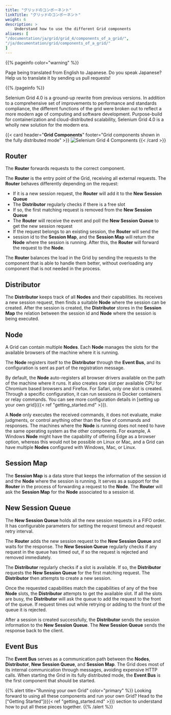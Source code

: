 ```yaml
---
title: "グリッドのコンポーネント"
linkTitle: "グリッドのコンポーネント"
weight: 6
description: >
    Understand how to use the different Grid components
aliases: [
"/documentation/ja/grid/grid_4/components_of_a_grid/",
"/ja/documentation/grid/components_of_a_grid/"
]
---
```


{{% pageinfo color="warning" %}}
<p class="lead">
   <i class="fas fa-language display-4"></i> 
   Page being translated from 
   English to Japanese. Do you speak Japanese? Help us to translate
   it by sending us pull requests!
</p>
{{% /pageinfo %}}

Selenium Grid 4.0 is a ground-up rewrite from previous versions. In addition to a comprehensive
set of improvements to performance and standards compliance, the different functions of the grid were 
broken out to reflect a more modern age of computing and software development. Purpose-build for containerization
and cloud-distributed scalability, Selenium Grid 4.0 is a wholly new solution for the modern era. 

{{< card header="**Grid Components**" footer="Grid components shown in the fully distributed mode" >}}
![Selenium Grid 4 Components](/images/documentation/grid/components.png "Selenium Grid 4 Components")
{{< /card >}}

## Router

The **Router** forwards requests to the correct component.

The **Router** is the entry point of the Grid, receiving all external requests.
The **Router** behaves differently depending on the request:
* If it is a new session request, the **Router** will add it to the **New Session Queue** 
* The **Distributor** regularly checks if there is a free slot
* If so, the first matching request is removed from the **New Session Queue**
* The **Router** will receive the event and poll the **New Session Queue** to get the new session request
* If the request belongs to an existing session, the **Router** will send the 
* session id to the **Session Map**, and the **Session Map** will 
return the **Node** where the session is running. After this, the **Router** will
forward the request to the **Node**.

The **Router** balances the load in the Grid by sending the requests to the
component that is able to handle them better, without overloading any component
that is not needed in the process.

## Distributor

The **Distributor** keeps track of all **Nodes** and their capabilities. Its 
receives a new session request, then finds a suitable **Node** where the session can be
created. After the session is created, the **Distributor** stores in the **Session Map**
the relation between the session id and **Node** where the session is being executed. 

## Node

A Grid can contain multiple **Nodes**. Each **Node** manages
the slots for the available browsers of the machine where it is running.

The **Node** registers itself to the **Distributor** through the **Event Bus**, and its
configuration is sent as part of the registration message.

By default, the **Node** auto-registers all browser drivers available on the path of
the machine where it runs. It also creates one slot per available CPU for Chromium
based browsers and Firefox. For Safari, only one slot is created.
Through a specific configuration, it can run sessions in Docker containers or relay commands. 
You can see more configuration details in 
[setting up your own grid]({{< ref "getting_started.md" >}}).

A **Node** only executes the received commands, it does not evaluate, make judgments,
or control anything other than the flow of commands and responses. The machines where 
the **Node** is running does not need to have the same operating system as the other
components. For example, A Windows **Node** might have the capability of offering Edge 
as a browser option, whereas this would not be possible on Linux or Mac, and a Grid can 
have multiple **Nodes** configured with Windows, Mac, or Linux.

## Session Map

The **Session Map** is a data store that keeps the information of the session id and the **Node** 
where the session is running. It serves as a support for the **Router** in the process of 
forwarding a request to the **Node**. The **Router** will ask the **Session Map** for the **Node**
associated to a session id.

## New Session Queue

The **New Session Queue** holds all the new session requests in a FIFO order. 
It has configurable parameters for setting the request timeout and request retry interval.

The **Router** adds the new session request to the **New Session Queue** and waits for the response.
The **New Session Queue** regularly checks if any request in the queue has timed out, 
if so the request is rejected and removed immediately.

The **Distributor** regularly checks if a slot is available. If so, the **Distributor** requests the
**New Session Queue** for the first matching request. The **Distributor** then attempts to create
a new session.

Once the requested capabilities match the capabilities of any of the free **Node** slots, the **Distributor** attempts to get the
available slot. If all the slots are busy, the **Distributor** will ask the queue to add the request to the front of the queue. 
If request times out while retrying or adding to the front of the queue it is rejected.

After a session is created successfully, the **Distributor** sends the session information to the **New Session Queue**.
The **New Session Queue** sends the response back to the client. 

## Event Bus

The **Event Bus** serves as a communication path between the **Nodes**, **Distributor**, **New Session Queue**, and **Session Map**. 
The Grid does most of its internal communication through messages, avoiding expensive HTTP calls. 
When starting the Grid in its fully distributed mode, the **Event Bus** is the first component that should be started. 


{{% alert title="Running your own Grid" color="primary" %}}
Looking forward to using all these components and run your own Grid? 
Head to the ["Getting Started"]({{< ref "getting_started.md" >}})
section to understand how to put all these pieces together. 
{{% /alert %}}

